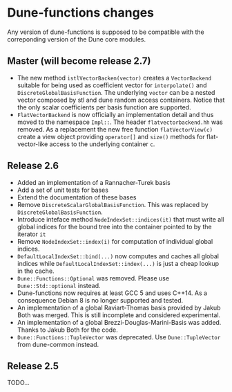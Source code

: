 # Dune-functions changes

Any version of dune-functions is supposed to be compatible with the
correponding version of the Dune core modules.

## Master (will become release 2.7)

* The new method `istlVectorBacken(vector)` creates a `VectorBackend`
  suitable for being used as coefficient vector for `interpolate()`
  and `DiscreteGlobalBasisFunction`. The underlying `vector` can
  be a nested vector composed by stl and dune random access containers.
  Notice that the only scalar coefficients per basis function are supported.
* `FlatVectorBackend` is now officially an implementation detail and thus moved
  to the namespace `Impl::`. The header `flatvectorbackend.hh` was removed.
  As a replacement the new free function `flatVectorView(c)` create a view
  object providing `operator[]` and `size()` methods for flat-vector-like
  access to the underlying container `c`.

## Release 2.6

- Added an implementation of a Rannacher-Turek basis
- Add a set of unit tests for bases
- Extend the documentation of these bases
- Remove `DiscreteScalarGlobalBasisFunction`. This was replaced by `DiscreteGlobalBasisFunction`.
- Introduce inteface method `NodeIndexSet::indices(it)` that must write all global
  indices for the bound tree into the container pointed to by the iterator `it`
- Remove `NodeIndexSet::index(i)` for computation of individual global indices.
- `DefaultLocalIndexSet::bind(...)` now computes and caches all global indices
  while `DefaultLocalIndexSet::index(...)` is just a cheap lookup in the cache.
- `Dune::Functions::Optional` was removed. Please use `Dune::Std::optional` instead.
- Dune-functions now requires at least GCC 5 and uses C++14. As a consequence
  Debian 8 is no longer supported and tested.
- An implementation of a global Raviart-Thomas basis provided by Jakub Both was merged.
  This is still incomplete and considered experimental.
- An implementation of a global Brezzi-Douglas-Marini-Basis was added.  Thanks to Jakub Both
  for the code.
- `Dune::Functions::TupleVector` was deprecated. Use `Dune::TupleVector` from dune-common instead.

## Release 2.5

TODO...



